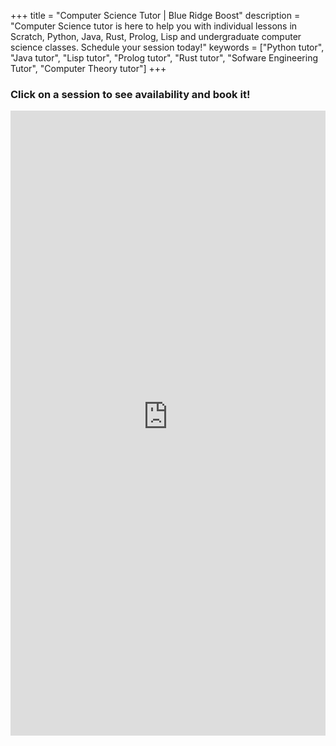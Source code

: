 +++
title = "Computer Science Tutor | Blue Ridge Boost"
description = "Computer Science tutor is here to help you with individual lessons in Scratch, Python, Java, Rust, Prolog, Lisp and undergraduate computer science classes. Schedule your session today!"
keywords = ["Python tutor", "Java tutor", "Lisp tutor", "Prolog tutor", "Rust tutor", "Sofware Engineering Tutor", "Computer Theory tutor"]
+++

### Click on a session to see availability and book it! ###

<iframe src="https://blueridgeboost-cs.youcanbook.me/?noframe=true&skipHeaderFooter=true" id="ycbmiframeblueridgeboost-cs" style="width:100%;height:1000px;border:0px;background-color:transparent;" frameborder="0" allowtransparency="true"></iframe><script>window.addEventListener && window.addEventListener("message", function(event){if (event.origin === "https://blueridgeboost-cs.youcanbook.me"){document.getElementById("ycbmiframeblueridgeboost-cs").style.height = event.data + "px";}}, false);</script>
